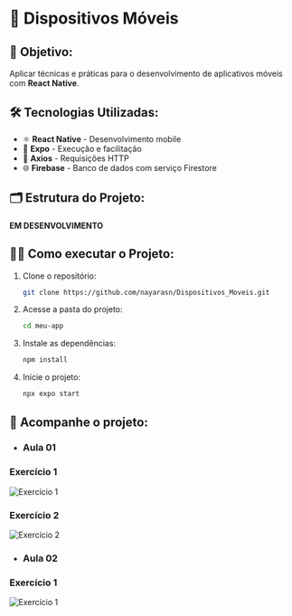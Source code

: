 # 📱 Dispositivos Móveis

## 🎯 Objetivo:
Aplicar técnicas e práticas para o desenvolvimento de aplicativos móveis com **React Native**.

## 🛠 Tecnologias Utilizadas:
- ⚛️ **React Native** - Desenvolvimento mobile
- 🚀 **Expo** - Execução e facilitação
- 🔗 **Axios** - Requisições HTTP
- 🌐 **Firebase** - Banco de dados com serviço Firestore

## 🗂️ Estrutura do Projeto:

#### EM DESENVOLVIMENTO

## 🧑‍💻 Como executar o Projeto:
1. Clone o repositório:
   ```sh
   git clone https://github.com/nayarasn/Dispositivos_Moveis.git
   ```
2. Acesse a pasta do projeto:
   ```sh
   cd meu-app
   ```
3. Instale as dependências:
   ```sh
   npm install
   ```
4. Inicie o projeto:
   ```sh
   npx expo start
   ```

## 📌 Acompanhe o projeto:

- ### Aula 01 
### Exercício 1
![Exercício 1](img/Exercicio1-aula1.jpeg)
### Exercício 2
![Exercício 2](img/Exercicio2-aula1.jpeg)
- ### Aula 02 
### Exercício 1
![Exercício 1](img/Exercicio1-aula2.jpeg)
